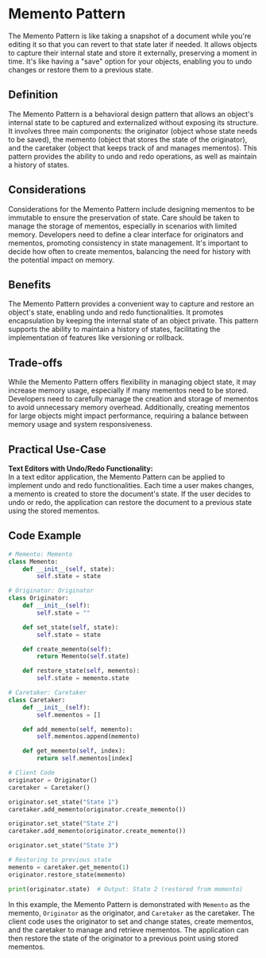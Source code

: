 # Memento Pattern

The Memento Pattern is like taking a snapshot of a document while you're editing it so that you can revert to that state later if needed. It allows objects to capture their internal state and store it externally, preserving a moment in time. It's like having a "save" option for your objects, enabling you to undo changes or restore them to a previous state.

## Definition

The Memento Pattern is a behavioral design pattern that allows an object's internal state to be captured and externalized without exposing its structure. It involves three main components: the originator (object whose state needs to be saved), the memento (object that stores the state of the originator), and the caretaker (object that keeps track of and manages mementos). This pattern provides the ability to undo and redo operations, as well as maintain a history of states.

## Considerations

Considerations for the Memento Pattern include designing mementos to be immutable to ensure the preservation of state. Care should be taken to manage the storage of mementos, especially in scenarios with limited memory. Developers need to define a clear interface for originators and mementos, promoting consistency in state management. It's important to decide how often to create mementos, balancing the need for history with the potential impact on memory.

## Benefits

The Memento Pattern provides a convenient way to capture and restore an object's state, enabling undo and redo functionalities. It promotes encapsulation by keeping the internal state of an object private. This pattern supports the ability to maintain a history of states, facilitating the implementation of features like versioning or rollback.

## Trade-offs

While the Memento Pattern offers flexibility in managing object state, it may increase memory usage, especially if many mementos need to be stored. Developers need to carefully manage the creation and storage of mementos to avoid unnecessary memory overhead. Additionally, creating mementos for large objects might impact performance, requiring a balance between memory usage and system responsiveness.

## Practical Use-Case

**Text Editors with Undo/Redo Functionality:**\
In a text editor application, the Memento Pattern can be applied to implement undo and redo functionalities. Each time a user makes changes, a memento is created to store the document's state. If the user decides to undo or redo, the application can restore the document to a previous state using the stored mementos.

## Code Example

```python
# Memento: Memento
class Memento:
    def __init__(self, state):
        self.state = state

# Originator: Originator
class Originator:
    def __init__(self):
        self.state = ""

    def set_state(self, state):
        self.state = state

    def create_memento(self):
        return Memento(self.state)

    def restore_state(self, memento):
        self.state = memento.state

# Caretaker: Caretaker
class Caretaker:
    def __init__(self):
        self.mementos = []

    def add_memento(self, memento):
        self.mementos.append(memento)

    def get_memento(self, index):
        return self.mementos[index]

# Client Code
originator = Originator()
caretaker = Caretaker()

originator.set_state("State 1")
caretaker.add_memento(originator.create_memento())

originator.set_state("State 2")
caretaker.add_memento(originator.create_memento())

originator.set_state("State 3")

# Restoring to previous state
memento = caretaker.get_memento(1)
originator.restore_state(memento)

print(originator.state)  # Output: State 2 (restored from memento)
```

In this example, the Memento Pattern is demonstrated with `Memento` as the memento, `Originator` as the originator, and `Caretaker` as the caretaker. The client code uses the originator to set and change states, create mementos, and the caretaker to manage and retrieve mementos. The application can then restore the state of the originator to a previous point using stored mementos.
